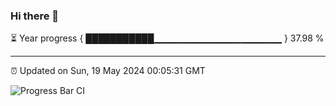 ### Hi there 👋

⏳ Year progress { ███████████▁▁▁▁▁▁▁▁▁▁▁▁▁▁▁▁▁▁▁ } 37.98 %

---

⏰ Updated on Sun, 19 May 2024 00:05:31 GMT

![Progress Bar CI](https://github.com/liununu/liununu/workflows/Progress%20Bar%20CI/badge.svg)
